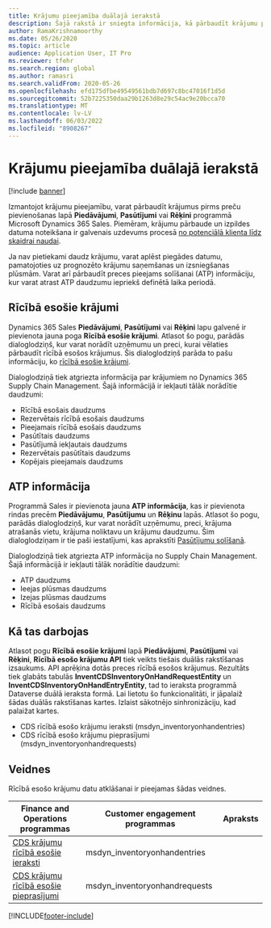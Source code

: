 ```yaml
---
title: Krājumu pieejamība duālajā ierakstā
description: Šajā rakstā ir sniegta informācija, kā pārbaudīt krājumu pieejamību dubultās rakstīšanas veidā.
author: RamaKrishnamoorthy
ms.date: 05/26/2020
ms.topic: article
audience: Application User, IT Pro
ms.reviewer: tfehr
ms.search.region: global
ms.author: ramasri
ms.search.validFrom: 2020-05-26
ms.openlocfilehash: efd175dfbe49549561bdb7d697c8bc47016f1d5d
ms.sourcegitcommit: 52b7225350daa29b1263d8e29c54ac9e20bcca70
ms.translationtype: MT
ms.contentlocale: lv-LV
ms.lasthandoff: 06/03/2022
ms.locfileid: "8908267"
---
```

# <a name="inventory-availability-in-dual-write"></a>Krājumu pieejamība duālajā ierakstā

[!include [banner](../../includes/banner.md)]

Izmantojot krājumu pieejamību, varat pārbaudīt krājumus pirms preču pievienošanas lapā **Piedāvājumi**, **Pasūtījumi** vai **Rēķini** programmā Microsoft Dynamics 365 Sales. Piemēram, krājumu pārbaude un izpildes datuma noteikšana ir galvenais uzdevums procesā [no potenciālā klienta līdz skaidrai naudai](dual-write-prospect-to-cash.md).

Ja nav pietiekami daudz krājumu, varat aplēst piegādes datumu, pamatojoties uz prognozēto krājumu saņemšanas un izsniegšanas plūsmām. Varat arī pārbaudīt preces pieejams solīšanai (ATP) informāciju, kur varat atrast ATP daudzumu iepriekš definētā laika periodā.

## <a name="on-hand-inventory"></a>Rīcībā esošie krājumi

Dynamics 365 Sales **Piedāvājumi**, **Pasūtījumi** vai **Rēķini** lapu galvenē ir pievienota jauna poga **Rīcībā esošie krājumi**. Atlasot šo pogu, parādās dialoglodziņš, kur varat norādīt uzņēmumu un preci, kurai vēlaties pārbaudīt rīcībā esošos krājumus. Šis dialoglodziņš parāda to pašu informāciju, ko [rīcībā esošie krājumi](../../../../supply-chain/inventory/tasks/check-availability-stock.md).

Dialoglodziņā tiek atgriezta informācija par krājumiem no Dynamics 365 Supply Chain Management. Šajā informācijā ir iekļauti tālāk norādītie daudzumi:

- Rīcībā esošais daudzums
- Rezervētais rīcībā esošais daudzums
- Pieejamais rīcībā esošais daudzums
- Pasūtītais daudzums
- Pasūtījumā iekļautais daudzums
- Rezervētais pasūtītais daudzums
- Kopējais pieejamais daudzums

## <a name="atp-information"></a>ATP informācija

Programmā Sales ir pievienota jauna **ATP informācija**, kas ir pievienota rindas precēm **Piedāvājumu**, **Pasūtījumu** un **Rēķinu** lapās. Atlasot šo pogu, parādās dialoglodziņš, kur varat norādīt uzņēmumu, preci, krājuma atrašanās vietu, krājuma noliktavu un krājumu daudzumu. Šim dialoglodziņam ir tie paši iestatījumi, kas aprakstīti [Pasūtījumu solīšanā](../../../../supply-chain/sales-marketing/delivery-dates-available-promise-calculations.md#atp-calculations).

Dialoglodziņā tiek atgriezta ATP informācija no Supply Chain Management. Šajā informācijā ir iekļauti tālāk norādītie daudzumi:

- ATP daudzums
- Ieejas plūsmas daudzums
- Izejas plūsmas daudzums
- Rīcībā esošais daudzums

## <a name="how-it-works"></a>Kā tas darbojas

Atlasot pogu **Rīcībā esošie krājumi** lapā **Piedāvājumi**, **Pasūtījumi** vai **Rēķini**, **Rīcībā esošo krājumu API** tiek veikts tiešais duālās rakstīšanas izsaukums. API aprēķina dotās preces rīcībā esošos krājumus. Rezultāts tiek glabāts tabulās **InventCDSInventoryOnHandRequestEntity** un **InventCDSInventoryOnHandEntryEntity**, tad to ieraksta programmā Dataverse duālā ieraksta formā. Lai lietotu šo funkcionalitāti, ir jāpalaiž šādas duālās rakstīšanas kartes. Izlaist sākotnējo sinhronizāciju, kad palaižat kartes.

- CDS rīcībā esošo krājumu ieraksti (msdyn_inventoryonhandentries)
- CDS rīcībā esošo krājumu pieprasījumi (msdyn_inventoryonhandrequests)

## <a name="templates"></a>Veidnes

Rīcībā esošo krājumu datu atklāšanai ir pieejamas šādas veidnes.

Finance and Operations programmas | Customer engagement programmas     | Apraksts
---|---|---
[CDS krājumu rīcībā esošie ieraksti](mapping-reference.md#145) | msdyn_inventoryonhandentries |
[CDS krājumu rīcībā esošie pieprasījumi](mapping-reference.md#147) | msdyn_inventoryonhandrequests |

[!INCLUDE[footer-include](../../../../includes/footer-banner.md)]
